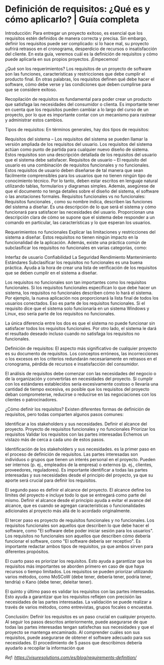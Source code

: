 


# Definición de requisitos: ¿Qué es y cómo aplicarlo? | Guía completa
Introducción:
Para entregar un proyecto exitoso, es esencial que los requisitos estén definidos de manera correcta y precisa. Sin embargo, definir los requisitos puede ser complicado: si lo hace mal, su proyecto sufrirá retrasos en el cronograma, desperdicio de recursos o insatisfacción del cliente. En esta guía, veremos cuál es la definición de requisitos y cómo puede aplicarla en sus propios proyectos. ¡Empecemos!

¿Qué son los requerimientos?
Los requisitos de un proyecto de software son las funciones, características y restricciones que debe cumplir el producto final. En otras palabras, los requisitos definen qué debe hacer el software, cómo debe verse y las condiciones que deben cumplirse para que se considere exitoso.

Recopilación de requisitos es fundamental para poder crear un producto que satisfaga las necesidades del consumidor o clienta. Es importante tener en cuenta que los requisitos pueden cambiar a lo largo del curso de un proyecto, por lo que es importante contar con un mecanismo para rastrear y administrar estos cambios.

Tipos de requisitos:
En términos generales, hay dos tipos de requisitos:

Requisitos del sistema – Los requisitos del sistema se pueden llamar la versión ampliada de los requisitos del usuario. Los requisitos del sistema actúan como punto de partida para cualquier nuevo diseño de sistema. Estos requisitos son una descripción detallada de los requisitos del usuario que el sistema debe satisfacer. 
Requisitos de usuario – El requisito del usuario es una combinación de requisitos funcionales y no funcionales. Estos requisitos de usuario deben diseñarse de tal manera que sean fácilmente comprensibles para los usuarios que no tienen ningún tipo de conocimiento técnico. Por lo tanto, deben estar escritos en lenguaje natural utilizando tablas, formularios y diagramas simples. Además, asegúrese de que el documento no tenga detalles sobre el diseño del sistema, el software o las anotaciones formales.
Requisitos funcionales vs no funcionales:
Requisitos funcionales , como su nombre indica, describen las funciones del sistema a diseñar. Es una descripción de lo que será el sistema y cómo funcionará para satisfacer las necesidades del usuario. Proporcionan una descripción clara de cómo se supone que el sistema debe responder a un comando en particular, las características y lo que esperan los usuarios. 

Requerimientos no funcionales Explicar las limitaciones y restricciones del sistema a diseñar. Estos requisitos no tienen ningún impacto en la funcionalidad de la aplicación. Además, existe una práctica común de subclasificar los requisitos no funcionales en varias categorías, como:

Interfaz de usuario
Confiabilidad 
La Seguridad
Rendimiento
Mantenimiento
Estándares 
Subclasificar los requisitos no funcionales es una buena práctica. Ayuda a la hora de crear una lista de verificación de los requisitos que se deben cumplir en el sistema a diseñar. 

Los requisitos no funcionales son tan importantes como los requisitos funcionales. Si los requisitos funcionales especifican lo que debe hacer un sistema, los requisitos no funcionales describen cómo lo hará el sistema. Por ejemplo, la nueva aplicación nos proporcionará la lista final de todos los usuarios conectados. Eso es parte de los requisitos funcionales. Si el requisito dice que el sistema solo funcionaría en un sistema Windows y Linux, eso sería parte de los requisitos no funcionales. 

La única diferencia entre los dos es que el sistema no puede funcionar sin satisfacer todos los requisitos funcionales. Por otro lado, el sistema le dará el resultado deseado incluso cuando no satisfaga los requisitos no funcionales. 

Definición de requisitos:
El aspecto más significativo de cualquier proyecto es su documento de requisitos. Los conceptos erróneos, las incorrecciones o los excesos en los criterios redundarán necesariamente en retrasos en el cronograma, pérdida de recursos e insatisfacción del consumidor.

El análisis de requisitos debe comenzar con las necesidades del negocio o de la organización y convertirlas en necesidades del proyecto. Si cumplir con los estándares establecidos sería excesivamente costoso o llevaría una cantidad de tiempo excesiva, es posible que los requisitos del proyecto deban comprometerse, reducirse o reducirse en las negociaciones con los clientes o patrocinadores.

¿Cómo definir los requisitos?
Existen diferentes formas de definición de requisitos, pero todas comparten algunos pasos comunes:

Identificar a los stakeholders y sus necesidades.
Definir el alcance del proyecto.
Proyecto de requisitos funcionales y no funcionales
Priorizar los requisitos
Validar los requisitos con las partes interesadas
Echemos un vistazo más de cerca a cada uno de estos pasos.

Identificación de los stakeholders y sus necesidades. es la primer paso en el proceso de definición de requisitos. Las partes interesadas son individuos o grupos que tienen un interés personal en el proyecto. Pueden ser internos (p. ej., empleados de la empresa) o externos (p. ej., clientes, proveedores, reguladores). Es importante identificar a todas las partes interesadas y sus necesidades desde el principio del proyecto, ya que su aporte será crucial para definir los requisitos.

El segundo paso es definir el alcance del proyecto. El alcance define los límites del proyecto e incluye todo lo que se entregará como parte del mismo. Definir el alcance desde el principio ayuda a evitar el avance del alcance, que es cuando se agregan características o funcionalidades adicionales al proyecto más allá de lo acordado originalmente.

El tercer paso es proyecto de requisitos funcionales y no funcionales. Los requisitos funcionales son aquellos que describen lo que debe hacer el software, como "El software debe poder iniciar sesión para los usuarios". Los requisitos no funcionales son aquellos que describen cómo debería funcionar el software, como "El software debería ser receptivo". Es importante redactar ambos tipos de requisitos, ya que ambos sirven para diferentes propósitos.

El cuarto paso es priorizar los requisitos. Esto ayuda a garantizar que los requisitos más importantes se aborden primero en caso de que haya recursos o tiempo limitados. Los requisitos se pueden priorizar utilizando varios métodos, como MoSCoW (debe tener, debería tener, podría tener, tendría) o Kano (debe tener, deleitar tener).

El quinto y último paso es validar los requisitos con las partes interesadas. Esto ayuda a garantizar que los requisitos reflejen con precisión las necesidades de las partes interesadas. La validación se puede realizar a través de varios métodos, como entrevistas, grupos focales o encuestas.

Conclusión:
Definir los requisitos es un paso crucial en cualquier proyecto. Al seguir los pasos descritos anteriormente, puede asegurarse de que todas las partes interesadas tengan satisfechas sus necesidades y que el proyecto se mantenga encaminado. Al comprender cuáles son sus requisitos, puede asegurarse de obtener el software adecuado para sus necesidades. El procedimiento de 5 pasos que describimos debería ayudarlo a recopilar la información que 

*Ref: https://visuresolutions.com/es/blog/requirements-definition/*